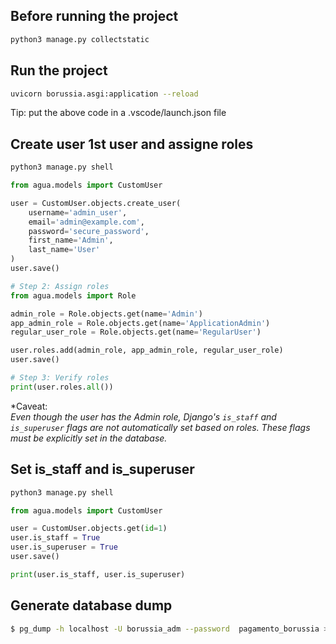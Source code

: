 ## Before running the project
```bash 
python3 manage.py collectstatic
```

## Run the project
```bash
uvicorn borussia.asgi:application --reload
```
Tip: put the above code in a .vscode/launch.json file

## Create user 1st user and assigne roles

```bash
python3 manage.py shell
```

```python
from agua.models import CustomUser

user = CustomUser.objects.create_user(
    username='admin_user',
    email='admin@example.com',
    password='secure_password',
    first_name='Admin',
    last_name='User'
)
user.save()

# Step 2: Assign roles
from agua.models import Role

admin_role = Role.objects.get(name='Admin')
app_admin_role = Role.objects.get(name='ApplicationAdmin')
regular_user_role = Role.objects.get(name='RegularUser')

user.roles.add(admin_role, app_admin_role, regular_user_role)
user.save()

# Step 3: Verify roles
print(user.roles.all())
```

*Caveat:   
_Even though the user has the Admin role, Django's `is_staff` and `is_superuser` flags are not automatically set based on roles. These flags must be explicitly set in the database._

## Set is_staff and is_superuser
```bash
python3 manage.py shell
```

```python
from agua.models import CustomUser

user = CustomUser.objects.get(id=1)
user.is_staff = True
user.is_superuser = True
user.save()

print(user.is_staff, user.is_superuser)
```

## Generate database dump
```bash 
$ pg_dump -h localhost -U borussia_adm --password  pagamento_borussia > database.sql 
```